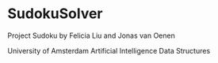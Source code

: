 SudokuSolver
======

Project Sudoku by Felicia Liu and Jonas van Oenen

University of Amsterdam
Artificial Intelligence
Data Structures
